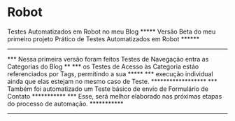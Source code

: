 # Robot
Testes Automatizados em Robot no meu Blog
***** Versão Beta do meu primeiro projeto Prático de Testes Automatizados em Robot ******
*****************************************************************************************
*** Nessa primeira versão foram feitos Testes de Navegação entra as Categorias do Blog **
*** os Testes de Acesso às Categoria estáo referenciados por Tags, permitindo a sua *****
*** execução individual ainda que elas estejam no mesmo caso de Teste. ******************
*** Também foi automatizado um Teste básico de envio de Formulário de Contato ***********
*** Esse, será melhor elaborado nas próximas etapas do processo de automação. ***********
*****************************************************************************************
